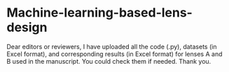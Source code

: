 # Machine-learning-based-lens-design
Dear editors or reviewers, I have uploaded all the code (.py), datasets (in Excel format), and corresponding results (in Excel format) for lenses A and B used in the manuscript. You could check them if needed. Thank you.
